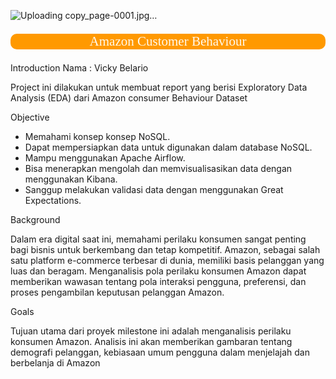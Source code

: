 
![Uploading copy_page-0001.jpg…]()

<p style="background-color:#FF9900;font-family:newtimeroman;color:#FFF9ED;font-size:150%;text-align:center;border-radius:10px 10px;">Amazon Customer Behaviour</p>

Introduction
Nama  : Vicky Belario

Project ini dilakukan untuk  membuat report  yang berisi Exploratory Data Analysis (EDA) dari Amazon consumer Behaviour Dataset

Objective
- Memahami konsep konsep NoSQL.
- Dapat mempersiapkan data untuk digunakan dalam database NoSQL.
- Mampu menggunakan Apache Airflow.
- Bisa menerapkan mengolah dan memvisualisasikan data dengan menggunakan Kibana.
- Sanggup melakukan validasi data dengan menggunakan Great Expectations.

Background

Dalam era digital saat ini, memahami perilaku konsumen sangat penting bagi bisnis untuk berkembang dan tetap kompetitif. Amazon, sebagai salah satu platform e-commerce terbesar di dunia, memiliki basis pelanggan yang luas dan beragam. Menganalisis pola perilaku konsumen Amazon dapat memberikan wawasan tentang pola interaksi pengguna,  preferensi, dan proses pengambilan keputusan pelanggan Amazon. 

Goals

Tujuan utama dari proyek milestone ini adalah menganalisis perilaku konsumen Amazon. Analisis ini akan memberikan gambaran tentang demografi pelanggan, kebiasaan umum pengguna dalam menjelajah dan berbelanja di Amazon

